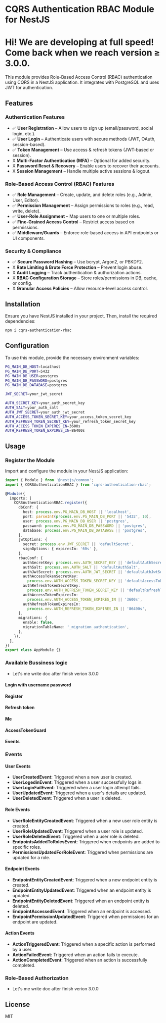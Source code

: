 # CQRS Authentication RBAC Module for NestJS
# Hi! We are developing at full speed! Come back when we reach version ≥ 3.0.0.
This module provides Role-Based Access Control (RBAC) authentication using CQRS in a NestJS application. It integrates with PostgreSQL and uses JWT for authentication.
## Features

### Authentication Features
- ✅ **User Registration** – Allow users to sign up (email/password, social login, etc.).
- ✅ **User Login** – Authenticate users with secure methods (JWT, OAuth, session-based).
- ✅ **Token Management** – Use access & refresh tokens (JWT-based or session).
- X **Multi-Factor Authentication (MFA)** – Optional for added security.
- X **Password Reset & Recovery** – Enable users to recover their accounts.
- X **Session Management** – Handle multiple active sessions & logout.

### Role-Based Access Control (RBAC) Features
- ✅ **Role Management** – Create, update, and delete roles (e.g., Admin, User, Editor).
- ✅ **Permission Management** – Assign permissions to roles (e.g., read, write, delete).
- ✅ **User-Role Assignment** – Map users to one or multiple roles.
- ✅ **Fine-Grained Access Control** – Restrict access based on permissions.
- ✅ **Middleware/Guards** – Enforce role-based access in API endpoints or UI components.

### Security & Compliance
- ✅ **Secure Password Hashing** – Use bcrypt, Argon2, or PBKDF2.
- X **Rate Limiting & Brute Force Protection** – Prevent login abuse.
- X **Audit Logging** – Track authentication & authorization actions.
- X **RBAC Configuration Storage** – Store roles/permissions in DB, cache, or config.
- X **Granular Access Policies** – Allow resource-level access control.

## Installation

Ensure you have NestJS installed in your project. Then, install the required dependencies:

```sh
npm i cqrs-authentication-rbac
```

## Configuration
To use this module, provide the necessary environment variables:

```sh
PG_MAIN_DB_HOST=localhost
PG_MAIN_DB_PORT=5432
PG_MAIN_DB_USER=postgres
PG_MAIN_DB_PASSWORD=postgres
PG_MAIN_DB_DATABASE=postgres

JWT_SECRET=your_jwt_secret

AUTH_SECRET_KEY=your_auth_secret_key
AUTH_SALT=your_auth_salt
AUTH_JWT_SECRET=your_auth_jwt_secret
AUTH_ACCESS_TOKEN_SECRET_KEY=your_access_token_secret_key
AUTH_REFRESH_TOKEN_SECRET_KEY=your_refresh_token_secret_key
AUTH_ACCESS_TOKEN_EXPIRES_IN=3600s
AUTH_REFRESH_TOKEN_EXPIRES_IN=86400s
```

## Usage
### Register the Module
Import and configure the module in your NestJS application:

```typescript
import { Module } from '@nestjs/common';
import { CQRSAuthenticationRBAC } from 'cqrs-authentication-rbac';

@Module({
  imports: [
    CQRSAuthenticationRBAC.register({
      dbConf: {
        host: process.env.PG_MAIN_DB_HOST || 'localhost',
        port: parseInt(process.env.PG_MAIN_DB_PORT || '5432', 10),
        user: process.env.PG_MAIN_DB_USER || 'postgres',
        password: process.env.PG_MAIN_DB_PASSWORD || 'postgres',
        database: process.env.PG_MAIN_DB_DATABASE || 'postgres',
      },
      jwtOptions: {
        secret: process.env.JWT_SECRET || 'defaultSecret',
        signOptions: { expiresIn: '60s' },
      },
      rbacConf: {
        authSecretKey: process.env.AUTH_SECRET_KEY || 'defaultAuthSecretKey',
        authSalt: process.env.AUTH_SALT || 'defaultAuthSalt',
        authJwtSecret: process.env.AUTH_JWT_SECRET || 'defaultAuthJwtSecret',
        authAccessTokenSecretKey:
          process.env.AUTH_ACCESS_TOKEN_SECRET_KEY || 'defaultAccessTokenSecretKey',
        authRefreshTokenSecretKey:
          process.env.AUTH_REFRESH_TOKEN_SECRET_KEY || 'defaultRefreshTokenSecretKey',
        authAccessTokenExpiresIn:
          process.env.AUTH_ACCESS_TOKEN_EXPIRES_IN || '3600s',
        authRefreshTokenExpiresIn:
          process.env.AUTH_REFRESH_TOKEN_EXPIRES_IN || '86400s',
      },
      migrations: {
        enable: false,
        migrationTableName: '_migration_authentication',
      },
    }),
  ],
})
export class AppModule {}
```
### Available Bussiness logic
- Let's me write doc after finish verion 3.0.0
#### Login with username password
#### Register
#### Refresh token
#### Me
#### AccessTokenGuard
#### Events

### Events

#### User Events
- **UserCreatedEvent**: Triggered when a new user is created.
- **UserLogedinEvent**: Triggered when a user successfully logs in.
- **UserLoginFailEvent**: Triggered when a user login attempt fails.
- **UserUpdatedEvent**: Triggered when a user's details are updated.
- **UserDeletedEvent**: Triggered when a user is deleted.

#### Role Events
- **UserRoleEntityCreatedEvent**: Triggered when a new user role entity is created.
- **UserRoleUpdatedEvent**: Triggered when a user role is updated.
- **UserRoleDeletedEvent**: Triggered when a user role is deleted.
- **EndpointsAddedToRolesEvent**: Triggered when endpoints are added to specific roles.
- **PermissionsUpdatedForRoleEvent**: Triggered when permissions are updated for a role.

#### Endpoint Events
- **EndpointEntityCreatedEvent**: Triggered when a new endpoint entity is created.
- **EndpointEntityUpdatedEvent**: Triggered when an endpoint entity is updated.
- **EndpointEntityDeletedEvent**: Triggered when an endpoint entity is deleted.
- **EndpointAccessedEvent**: Triggered when an endpoint is accessed.
- **EndpointPermissionUpdatedEvent**: Triggered when permissions for an endpoint are updated.

#### Action Events
- **ActionTriggeredEvent**: Triggered when a specific action is performed by a user.
- **ActionFailedEvent**: Triggered when an action fails to execute.
- **ActionCompletedEvent**: Triggered when an action is successfully completed.

### Role-Based Authorization
- Let's me write doc after finish verion 3.0.0

## License
MIT

